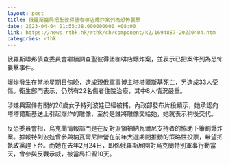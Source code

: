 ```yaml
---
layout: post
title: 俄羅斯當局把聖彼得堡咖啡店爆炸案列為恐怖襲擊
date: 2023-04-04 01:55:38.000000000 +08:00
link: https://news.rthk.hk/rthk/ch/component/k2/1694887-20230404.htm
categories: rthk
---
```


俄羅斯聯邦偵查委員會繼續調查聖彼得堡咖啡店爆炸案，並表示已把案件列為恐怖襲擊事件。

爆炸發生在當地星期日傍晚，造成親俄軍事博主塔塔爾斯基死亡，另造成33人受傷。衛生部門表示，仍然有22名傷者住院治療，其中8人情況嚴重。

涉嫌與案件有關的26歲女子特列波娃已經被捕，內政部發布片段顯示，她承認向塔塔爾斯基送上引起爆炸的雕像，至於是誰將雕像交給她，她就表示稍後交代。

反恐委員會指，烏克蘭情報部門是在反對派領袖納瓦爾尼支持者的協助下策劃爆炸案。據報特列波娃曾參與納瓦爾尼陣營在前年大選期間推動的策略性投票，希望把執政黨趕下台。而她在去年2月24日，即係俄羅斯展開對烏克蘭特別軍事行動當天，曾參與反戰示威，被當局扣留10天。
